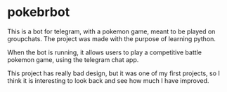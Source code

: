 # pokebrbot
This is a bot for telegram, with a pokemon game, meant to be played on groupchats.
The project was made with the purpose of learning python.

When the bot is running, it allows users to play a competitive battle pokemon game, using the telegram chat app.

This project has really bad design, but it was one of my first projects, so I think it is interesting to look back and see how much I have improved.
